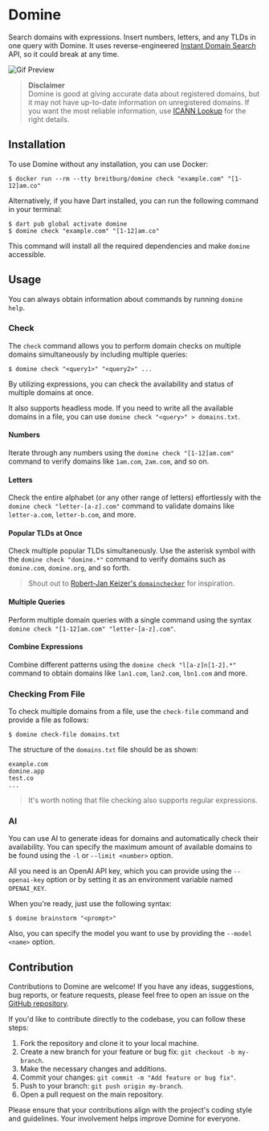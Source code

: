 # Domine

Search domains with expressions. Insert numbers, letters, and any TLDs in one query with Domine. It uses reverse-engineered [Instant Domain Search](https://instantdomainsearch.com/) API, so it could break at any time.

![Gif Preview](https://github.com/breitburg/domine/assets/25728414/71f50a81-ab89-426a-a0ad-500ad083b662)

> **Disclaimer**  
> Domine is good at giving accurate data about registered domains, but it may not have up-to-date information on unregistered domains. If you want the most reliable information, use [ICANN Lookup](https://lookup.icann.org/) for the right details.

## Installation

To use Domine without any installation, you can use Docker:

```console
$ docker run --rm --tty breitburg/domine check "example.com" "[1-12]am.co"
```

Alternatively, if you have Dart installed, you can run the following command in your terminal:

```console
$ dart pub global activate domine
$ domine check "example.com" "[1-12]am.co"
```

This command will install all the required dependencies and make `domine` accessible.

## Usage

You can always obtain information about commands by running `domine help`.

### Check

The `check` command allows you to perform domain checks on multiple domains simultaneously by including multiple queries:

```console
$ domine check "<query1>" "<query2>" ...
```

By utilizing expressions, you can check the availability and status of multiple domains at once.

It also supports headless mode. If you need to write all the available domains in a file, you can use `domine check "<query>" > domains.txt`.

#### Numbers

Iterate through any numbers using the `domine check "[1-12]am.com"` command to verify domains like `1am.com`, `2am.com`, and so on.

#### Letters

Check the entire alphabet (or any other range of letters) effortlessly with the `domine check "letter-[a-z].com"` command to validate domains like `letter-a.com`, `letter-b.com`, and more.

#### Popular TLDs at Once

Check multiple popular TLDs simultaneously. Use the asterisk symbol with the `domine check "domine.*"` command to verify domains such as `domine.com`, `domine.org`, and so forth.

> Shout out to [Robert-Jan Keizer's `domainchecker`](https://github.com/KeizerDev/domainchecker) for inspiration.

#### Multiple Queries

Perform multiple domain queries with a single command using the syntax `domine check "[1-12]am.com" "letter-[a-z].com"`.

#### Combine Expressions

Combine different patterns using the `domine check "l[a-z]n[1-2].*"` command to obtain domains like `lan1.com`, `lan2.com`, `lbn1.com` and more.

### Checking From File

To check multiple domains from a file, use the `check-file` command and provide a file as follows:

```console
$ domine check-file domains.txt
```

The structure of the `domains.txt` file should be as shown:

```
example.com
domine.app
test.co
...
```

> It's worth noting that file checking also supports regular expressions.

### AI

You can use AI to generate ideas for domains and automatically check their availability. You can specify the maximum amount of available domains to be found using the `-l` or `--limit <number>` option.

All you need is an OpenAI API key, which you can provide using the `--openai-key` option or by setting it as an environment variable named `OPENAI_KEY`.

When you're ready, just use the following syntax:

```console
$ domine brainstorm "<prompt>"
```

Also, you can specify the model you want to use by providing the `--model <name>` option.

## Contribution

Contributions to Domine are welcome! If you have any ideas, suggestions, bug reports, or feature requests, please feel free to open an issue on the [GitHub repository](https://github.com/breitburg/domine). 

If you'd like to contribute directly to the codebase, you can follow these steps:

1. Fork the repository and clone it to your local machine.
2. Create a new branch for your feature or bug fix: `git checkout -b my-branch`.
3. Make the necessary changes and additions.
4. Commit your changes: `git commit -m "Add feature or bug fix"`.
5. Push to your branch: `git push origin my-branch`.
6. Open a pull request on the main repository.

Please ensure that your contributions align with the project's coding style and guidelines. Your involvement helps improve Domine for everyone.
